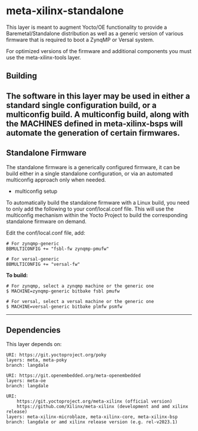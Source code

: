 # meta-xilinx-standalone

This layer is meant to augment Yocto/OE functionality to provide a 
Baremetal/Standalone distribution as well as a generic version of various
firmware that is required to boot a ZynqMP or Versal system.

For optimized versions of the firmware and additional components you must
use the meta-xilinx-tools layer.

## Building

The software in this layer may be used in either a standard single
configuration build, or a multiconfig build.  A multiconfig build, along
with the MACHINES defined in meta-xilinx-bsps will automate the generation
of certain firmwares.
---
## Standalone Firmware

The standalone firmware is a generically configured firmware, it can be
build either in a single standalone configuration, or via an automated
multiconfig approach only when needed.

* multiconfig setup

To automatically build the standalone firmware with a Linux build, you need
to only add the following to your conf/local.conf file.  This will use
the multiconfig mechanism within the Yocto Project to build the corresponding
standalone firmware on demand.

Edit the conf/local.conf file, add:

```
# For zynqmp-generic
BBMULTICONFIG += "fsbl-fw zynqmp-pmufw"
```

```
# For versal-generic
BBMULTICONFIG += "versal-fw"
```

**To build:**

```
# For zynqmp, select a zynqmp machine or the generic one
$ MACHINE=zynqmp-generic bitbake fsbl pmufw
```

```
# For versal, select a versal machine or the generic one
$ MACHINE=versal-generic bitbake plmfw psmfw
```
---

## Dependencies

This layer depends on:

	URI: https://git.yoctoproject.org/poky
	layers: meta, meta-poky
	branch: langdale

	URI: https://git.openembedded.org/meta-openembedded
	layers: meta-oe
	branch: langdale

	URI:
        https://git.yoctoproject.org/meta-xilinx (official version)
        https://github.com/Xilinx/meta-xilinx (development and amd xilinx release)
	layers: meta-xilinx-microblaze, meta-xilinx-core, meta-xilinx-bsp
	branch: langdale or amd xilinx release version (e.g. rel-v2023.1)
